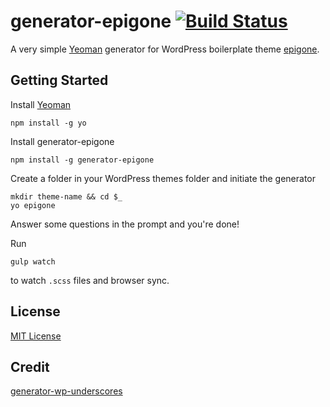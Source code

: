 # generator-epigone [![Build Status](https://secure.travis-ci.org/kdo/generator-wp-underscores.png?branch=master)](https://travis-ci.org/kdo/generator-wp-underscores)

A very simple [Yeoman](http://yeoman.io) generator for WordPress boilerplate theme [epigone](github.com/1shiharaT/epigone).


## Getting Started

Install [Yeoman](http://yeoman.io)

```
npm install -g yo
```

Install generator-epigone

```
npm install -g generator-epigone
```

Create a folder in your WordPress themes folder and initiate the generator

```
mkdir theme-name && cd $_
yo epigone
```

Answer some questions in the prompt and you're done!

Run

```
gulp watch
```
to watch `.scss` files and browser sync.


## License

[MIT License](http://en.wikipedia.org/wiki/MIT_License)

## Credit

[generator-wp-underscores](https://github.com/kdo/generator-wp-underscores)
